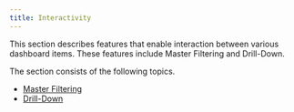 ```yaml
---
title: Interactivity
---
```

This section describes features that enable interaction between various dashboard items. These features include Master Filtering and Drill-Down.

The section consists of the following topics.
* [Master Filtering](../../../dashboard-for-desktop/articles/dashboard-designer/interactivity/master-filtering.md)
* [Drill-Down](../../../dashboard-for-desktop/articles/dashboard-designer/interactivity/drill-down.md)